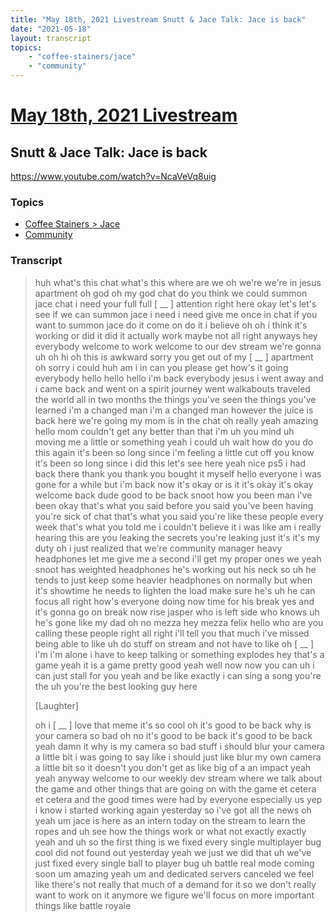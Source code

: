 ```yaml
---
title: "May 18th, 2021 Livestream Snutt & Jace Talk: Jace is back"
date: "2021-05-18"
layout: transcript
topics:
    - "coffee-stainers/jace"
    - "community"
---
```

# [May 18th, 2021 Livestream](../2021-05-18.md)
## Snutt & Jace Talk: Jace is back
https://www.youtube.com/watch?v=NcaVeVq8uig

### Topics
* [Coffee Stainers > Jace](../topics/coffee-stainers/jace.md)
* [Community](../topics/community.md)

### Transcript

> huh what's this chat what's this where are we oh we're we're in jesus apartment oh god oh my god chat do you think we could summon jace chat i need your full full [ __ ] attention right here okay let's let's see if we can summon jace i need i need give me once in chat if you want to summon jace do it come on do it i believe oh oh i think it's working or did it did it actually work maybe not all right anyways hey everybody welcome to work welcome to our dev stream we're gonna uh oh hi oh this is awkward sorry you get out of my [ __ ] apartment oh sorry i could huh am i in can you please get how's it going everybody hello hello hello i'm back everybody jesus i went away and i came back and went on a spirit journey went walkabouts traveled the world all in two months the things you've seen the things you've learned i'm a changed man i'm a changed man however the juice is back here we're going my mom is in the chat oh really yeah amazing hello mom couldn't get any better than that i'm uh you mind uh moving me a little or something yeah i could uh wait how do you do this again it's been so long since i'm feeling a little cut off you know it's been so long since i did this let's see here yeah nice ps5 i had back there thank you thank you bought it myself hello everyone i was gone for a while but i'm back now it's okay or is it it's okay it's okay welcome back dude good to be back snoot how you been man i've been okay that's what you said before you said you've been having you're sick of chat that's what you said you're like these people every week that's what you told me i couldn't believe it i was like am i really hearing this are you leaking the secrets you're leaking just it's it's my duty oh i just realized that we're community manager heavy headphones let me give me a second i'll get my proper ones we yeah snoot has weighted headphones he's working out his neck so uh he tends to just keep some heavier headphones on normally but when it's showtime he needs to lighten the load make sure he's uh he can focus all right how's everyone doing now time for his break yes and it's gonna go on break now rise jasper who is left side who knows uh he's gone like my dad oh no mezza hey mezza felix hello who are you calling these people right all right i'll tell you that much i've missed being able to like uh do stuff on stream and not have to like oh [ __ ] i'm i'm alone i have to keep talking or something explodes hey that's a game yeah it is a game pretty good yeah well now now you can uh i can just stall for you yeah and be like exactly i can sing a song you're the uh you're the best looking guy here
>
> [Laughter]
>
> oh i [ __ ] love that meme it's so cool oh it's good to be back why is your camera so bad oh no it's good to be back it's good to be back yeah damn it why is my camera so bad stuff i should blur your camera a little bit i was going to say like i should just like blur my own camera a little bit so it doesn't you don't get as like big of a an impact yeah yeah anyway welcome to our weekly dev stream where we talk about the game and other things that are going on with the game et cetera et cetera and the good times were had by everyone especially us yep i know i started working again yesterday so i've got all the news oh yeah um jace is here as an intern today on the stream to learn the ropes and uh see how the things work or what not exactly exactly yeah and uh so the first thing is we fixed every single multiplayer bug cool did not found out yesterday yeah we just we did that uh we've just fixed every single ball to player bug uh battle real mode coming soon um amazing yeah um and dedicated servers canceled we feel like there's not really that much of a demand for it so we don't really want to work on it anymore we figure we'll focus on more important things like battle royale

